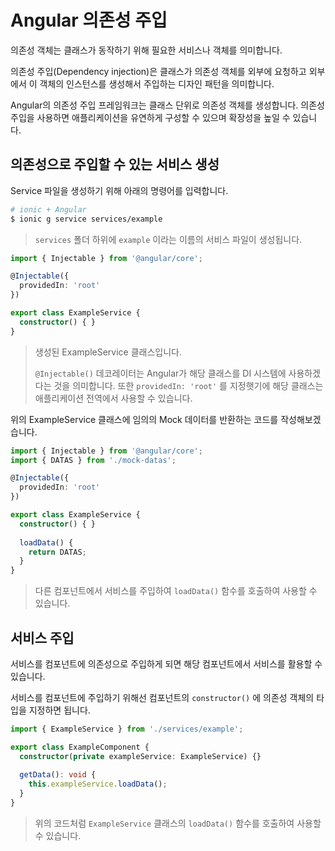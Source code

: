 # Angular 의존성 주입

의존성 객체는 클래스가 동작하기 위해 필요한 서비스나 객체를 의미합니다.

의존성 주입(Dependency injection)은 클래스가 의존성 객체를 외부에 요청하고 외부에서 이 객체의 인스턴스를 생성해서 주입하는 디자인 패턴을 의미합니다.

Angular의 의존성 주입 프레임워크는 클래스 단위로 의존성 객체를 생성합니다. 의존성 주입을 사용하면 애플리케이션을 유연하게 구성할 수 있으며 확장성을 높일 수 있습니다.

## 의존성으로 주입할 수 있는 서비스 생성

Service 파일을 생성하기 위해 아래의 명령어를 입력합니다.

``` bash
# ionic + Angular
$ ionic g service services/example
```

> `services` 폴더 하위에 `example` 이라는 이름의 서비스 파일이 생성됩니다.

``` typescript
import { Injectable } from '@angular/core';

@Injectable({
  providedIn: 'root'
})

export class ExampleService {
  constructor() { }
}
```

> 생성된 ExampleService 클래스입니다.
>
> `@Injectable()` 데코레이터는 Angular가 해당 클래스를 DI 시스템에 사용하겠다는 것을 의미합니다. 또한 `providedIn: 'root'` 를 지정햇기에 해당 클래스는 애플리케이션 전역에서 사용할 수 있습니다.

위의 ExampleService 클래스에 임의의 Mock 데이터를 반환하는 코드를 작성해보겠습니다.

``` typescript
import { Injectable } from '@angular/core';
import { DATAS } from './mock-datas';

@Injectable({
  providedIn: 'root'
})

export class ExampleService {
  constructor() { }
  
  loadData() {
    return DATAS;
  }
}
```

> 다른 컴포넌트에서 서비스를 주입하여 `loadData()` 함수를 호출하여 사용할 수 있습니다.

## 서비스 주입

서비스를 컴포넌트에 의존성으로 주입하게 되면 해당 컴포넌트에서 서비스를 활용할 수 있습니다.

서비스를 컴포넌트에 주입하기 위해선 컴포넌트의 `constructor()` 에 의존성 객체의 타입을 지정하면 됩니다.

``` typescript
import { ExampleService } from './services/example';

export class ExampleComponent {
  constructor(private exampleService: ExampleService) {}
  
  getData(): void {
    this.exampleService.loadData();
  }
}
```

> 위의 코드처럼 `ExampleService` 클래스의 `loadData()` 함수를 호출하여 사용할 수 있습니다.